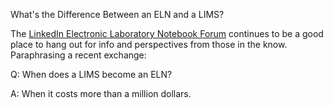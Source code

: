 What's the Difference Between an ELN and a LIMS?

The [LinkedIn Electronic Laboratory Notebook Forum](http://www.linkedin.com/groups?home=&gid=2723825&trk=anet_ug_hm) continues to be a good place to hang out for info and perspectives from those in the know. Paraphrasing a recent exchange:

Q: When does a LIMS become an ELN?

A: When it costs more than a million dollars.
